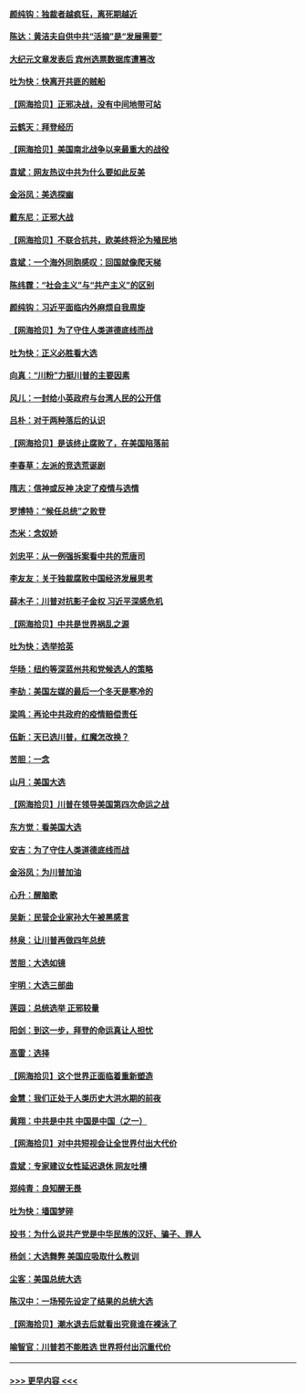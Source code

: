 #### [颜纯钩：独裁者越疯狂，离死期越近](../pages/nsc993/n12569055.md?t=11240551) 
#### [陈达：黄洁夫自供中共“活摘”是“发展需要”](../pages/nsc993/n12568541.md?t=11240551) 
#### [大纪元文章发表后 宾州选票数据库遭篡改](../pages/nsc993/n12568105.md?t=11240551) 
#### [吐为快：快离开共匪的贼船](../pages/nsc993/n12568462.md?t=11240551) 
#### [【网海拾贝】正邪决战，没有中间地带可站](../pages/nsc993/n12568439.md?t=11240551) 
#### [云鹤天：拜登经历](../pages/nsc993/n12567294.md?t=11240551) 
#### [【网海拾贝】美国南北战争以来最重大的战役](../pages/nsc993/n12567247.md?t=11240551) 
#### [袁斌：网友热议中共为什么要如此反美](../pages/nsc993/n12567162.md?t=11240551) 
#### [金浴凤：美选探幽](../pages/nsc993/n12567147.md?t=11240551) 
#### [戴东尼：正邪大战](../pages/nsc993/n12567033.md?t=11240551) 
#### [【网海拾贝】不联合抗共，欧美终将沦为殖民地](../pages/nsc993/n12565068.md?t=11240551) 
#### [袁斌：一个海外同胞感叹：回国就像爬天梯](../pages/nsc993/n12564986.md?t=11240551) 
#### [陈纬霆：“社会主义”与“共产主义”的区别](../pages/nsc993/n12562417.md?t=11240551) 
#### [颜纯钩：习近平面临内外麻烦自我周旋](../pages/nsc993/n12563356.md?t=11240551) 
#### [【网海拾贝】为了守住人类道德底线而战](../pages/nsc993/n12562542.md?t=11240551) 
#### [吐为快：正义必胜看大选](../pages/nsc993/n12561967.md?t=11240551) 
#### [向真：“川粉”力挺川普的主要因素](../pages/nsc993/n12560774.md?t=11240551) 
#### [风儿：一封给小英政府与台湾人民的公开信](../pages/nsc993/n12560581.md?t=11240551) 
#### [吕朴：对于两种落后的认识](../pages/nsc993/n12560492.md?t=11240551) 
#### [【网海拾贝】是该终止腐败了，在美国陷落前](../pages/nsc993/n12559936.md?t=11240551) 
#### [李春草：左派的竞选荒诞剧](../pages/nsc993/n12558380.md?t=11240551) 
#### [隋志：信神或反神 决定了疫情与选情](../pages/nsc993/n12558255.md?t=11240551) 
#### [罗博特：“候任总统”之败登](../pages/nsc993/n12558189.md?t=11240551) 
#### [杰米：念奴娇](../pages/nsc993/n12558174.md?t=11240551) 
#### [刘忠平：从一例强拆案看中共的荒唐司](../pages/nsc993/n12558036.md?t=11240551) 
#### [李友友：关于独裁腐败中国经济发展思考](../pages/nsc993/n12558004.md?t=11240551) 
#### [薛木子：川普对抗影子金权 习近平深感危机](../pages/nsc993/n12557342.md?t=11240551) 
#### [【网海拾贝】中共是世界祸乱之源](../pages/nsc993/n12555353.md?t=11240551) 
#### [吐为快：选举拾英](../pages/nsc993/n12555041.md?t=11240551) 
#### [华旸：纽约等深蓝州共和党候选人的策略](../pages/nsc993/n12554309.md?t=11240551) 
#### [李劼：美国左媒的最后一个冬天是寒冷的](../pages/nsc993/n12552947.md?t=11240551) 
#### [梁鸣：再论中共政府的疫情赔偿责任](../pages/nsc993/n12553012.md?t=11240551) 
#### [伍新：天已选川普，红魔怎改换？](../pages/nsc993/n12552970.md?t=11240551) 
#### [苦胆：一念](../pages/nsc993/n12552957.md?t=11240551) 
#### [山月：美国大选](../pages/nsc993/n12552446.md?t=11240551) 
#### [【网海拾贝】川普在领导美国第四次命运之战](../pages/nsc993/n12551973.md?t=11240551) 
#### [东方觉：看美国大选](../pages/nsc993/n12551647.md?t=11240551) 
#### [安吉：为了守住人类道德底线而战](../pages/nsc993/n12551111.md?t=11240551) 
#### [金浴凤：为川普加油](../pages/nsc993/n12551085.md?t=11240551) 
#### [心升：醒脑歌](../pages/nsc993/n12550984.md?t=11240551) 
#### [吴新：民营企业家孙大午被黑感言](../pages/nsc993/n12550656.md?t=11240551) 
#### [林泉：让川普再做四年总统](../pages/nsc993/n12550640.md?t=11240551) 
#### [苦胆：大选如镜](../pages/nsc993/n12550630.md?t=11240551) 
#### [宇明：大选三部曲](../pages/nsc993/n12550603.md?t=11240551) 
#### [莲园：总统选举 正邪较量](../pages/nsc993/n12550594.md?t=11240551) 
#### [阳剑：到这一步，拜登的命运真让人担忧](../pages/nsc993/n12549093.md?t=11240551) 
#### [高雷：选择](../pages/nsc993/n12549087.md?t=11240551) 
#### [【网海拾贝】这个世界正面临着重新塑造](../pages/nsc993/n12548326.md?t=11240551) 
#### [金慧：我们正处于人类历史大洪水期的前夜](../pages/nsc993/n12547914.md?t=11240551) 
#### [黄翔：中共是中共 中国是中国（之一）](../pages/nsc993/n12547576.md?t=11240551) 
#### [【网海拾贝】对中共短视会让全世界付出大代价](../pages/nsc993/n12546043.md?t=11240551) 
#### [袁斌：专家建议女性延迟退休 网友吐槽](../pages/nsc993/n12545424.md?t=11240551) 
#### [郑纯青：良知醒无畏](../pages/nsc993/n12545394.md?t=11240551) 
#### [吐为快：墙国梦碎](../pages/nsc993/n12545309.md?t=11240551) 
#### [投书：为什么说共产党是中华民族的汉奸、骗子、罪人](../pages/nsc993/n12545089.md?t=11240551) 
#### [杨剑：大选舞弊 美国应吸取什么教训](../pages/nsc993/n12543937.md?t=11240551) 
#### [尘客：美国总统大选](../pages/nsc993/n12543828.md?t=11240551) 
#### [陈汉中：一场预先设定了结果的总统大选](../pages/nsc993/n12543564.md?t=11240551) 
#### [【网海拾贝】潮水退去后就看出究竟谁在裸泳了](../pages/nsc993/n12543321.md?t=11240551) 
#### [喻智官：川普若不能胜选 世界将付出沉重代价](../pages/nsc993/n12541352.md?t=11240551) 

----
#### [ >>> 更早内容 <<< ](../indexes/nsc993-earlier.md)
